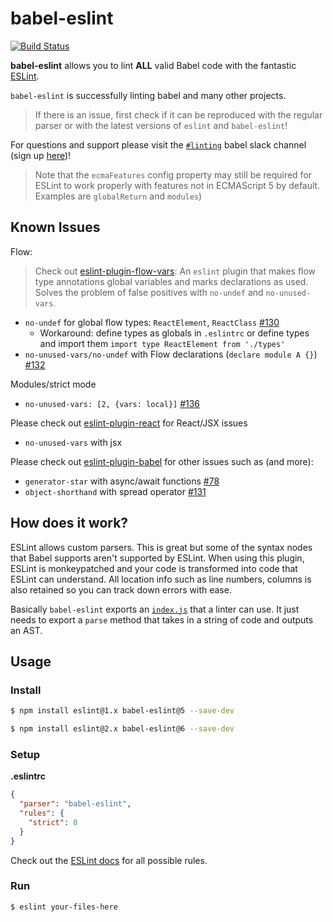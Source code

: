 # babel-eslint
[![Build Status][travis-image]][travis-url]

**babel-eslint** allows you to lint **ALL** valid Babel code with the fantastic
[ESLint](https://github.com/eslint/eslint).

`babel-eslint` is successfully linting babel and many other projects.

> If there is an issue, first check if it can be reproduced with the regular parser or with the latest versions of `eslint` and `babel-eslint`!

For questions and support please visit the [`#linting`](https://babeljs.slack.com/messages/linting/) babel slack channel (sign up [here](https://babel-slack.herokuapp.com))!

> Note that the `ecmaFeatures` config property may still be required for ESLint to work properly with features not in ECMAScript 5 by default. Examples are `globalReturn` and `modules`)

## Known Issues

Flow:
> Check out [eslint-plugin-flow-vars](https://github.com/zertosh/eslint-plugin-flow-vars): An `eslint` plugin that makes flow type annotations global variables and marks declarations as used. Solves the problem of false positives with `no-undef` and `no-unused-vars`.
- `no-undef` for global flow types: `ReactElement`, `ReactClass` [#130](https://github.com/babel/babel-eslint/issues/130#issuecomment-111215076)
  - Workaround: define types as globals in `.eslintrc` or define types and import them `import type ReactElement from './types'`
- `no-unused-vars/no-undef` with Flow declarations (`declare module A {}`) [#132](https://github.com/babel/babel-eslint/issues/132#issuecomment-112815926)

Modules/strict mode
- `no-unused-vars: [2, {vars: local}]` [#136](https://github.com/babel/babel-eslint/issues/136)

Please check out [eslint-plugin-react](https://github.com/yannickcr/eslint-plugin-react) for React/JSX issues
- `no-unused-vars` with jsx

Please check out [eslint-plugin-babel](https://github.com/babel/eslint-plugin-babel) for other issues such as (and more):
- `generator-star` with async/await functions [#78](https://github.com/babel/babel-eslint/issues/78)
- `object-shorthand` with spread operator [#131](https://github.com/babel/babel-eslint/issues/131)

## How does it work?

ESLint allows custom parsers. This is great but some of the syntax nodes that Babel supports
aren't supported by ESLint. When using this plugin, ESLint is monkeypatched and your code is
transformed into code that ESLint can understand. All location info such as line numbers,
columns is also retained so you can track down errors with ease.

Basically `babel-eslint` exports an [`index.js`](/index.js) that a linter can use.
It just needs to export a `parse` method that takes in a string of code and outputs an AST.

## Usage

### Install

```sh
$ npm install eslint@1.x babel-eslint@5 --save-dev

$ npm install eslint@2.x babel-eslint@6 --save-dev
```

### Setup

**.eslintrc**

```json
{
  "parser": "babel-eslint",
  "rules": {
    "strict": 0
  }
}
```

Check out the [ESLint docs](http://eslint.org/docs/rules/) for all possible rules.

### Run

```sh
$ eslint your-files-here
```

[travis-url]: https://travis-ci.org/babel/babel-eslint
[travis-image]: https://travis-ci.org/babel/babel-eslint.svg?branch=master
